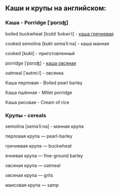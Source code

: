  
## Каши и крупы на английском:

### Каша - Porridge [ˈpɒrɪʤ]

boiled buckwheat [bɔɪld ˈbʌkwiːt] - [каша гречневая](https://ru.wikipedia.org/wiki/%D0%B3%D1%80%D0%B5%D1%87%D0%BD%D0%B5%D0%B2%D0%B0%D1%8F_%D0%BA%D0%B0%D1%88%D0%B0)

cooked semolina [kʊkt seməˈliːnə] - каша манная

cooked [kʊkt] - приготовленный

porridge [ˈpɒrɪʤ] - [каша овсяная](https://translate.yandex.ru/translate?url=https%3A%2F%2Fen.wikipedia.org%2Fwiki%2FPorridge&lang=en-ru&view=c&gcp=nxr000semp4s)

oatmeal [ˈəʊtmiːl] - овсянка

Каша перловая - Boiled pearl barley

Каша пшённая - Millet porridge

Каша рисовая - Cream of rice

### Крупы - cereals

semolina [seməˈliːnə] - манная крупа

перловая крупа — pearl-barley

гречневая крупа — buckwheat

ячневая крупа — fine-ground barley

овсяная крупа — oatmeal

овсяная крупа — grits

маисовая крупа — samp
